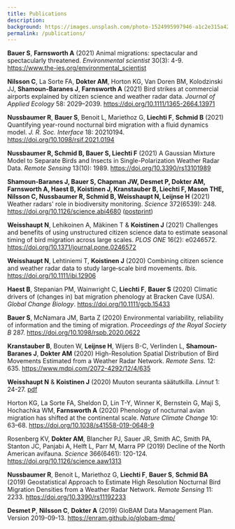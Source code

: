 ```yaml
---
title: Publications
description: 
background: https://images.unsplash.com/photo-1524995997946-a1c2e315a42f?ixlib=rb-1.2.1&ixid=eyJhcHBfaWQiOjEyMDd9&auto=format&fit=crop&w=1000
permalink: /publications/
---
```


**Bauer S**, **Farnsworth A** (2021) Animal migrations: spectacular and spectacularly threatened. _Environmental scientist_ 30(3): 4-9. <https://www.the-ies.org/environmental_scientist>

**Nilsson C**, La Sorte FA, **Dokter AM**, Horton KG, Van Doren BM, Kolodzinski JJ, **Shamoun-Baranes J**, **Farnsworth A** (2021) Bird strikes at commercial airports explained by citizen science and weather radar data. _Journal of Applied Ecology_ 58: 2029–2039. <https://doi.org/10.1111/1365-2664.13971>

**Nussbaumer R**, **Bauer S**, Benoit L, Mariethoz G, **Liechti F**, **Schmid B** (2021) Quantifying year-round nocturnal bird migration with a fluid dynamics model. _J. R. Soc. Interface_ 18: 20210194. <https://doi.org/10.1098/rsif.2021.0194>

**Nussbaumer R, Schmid B, Bauer S, Liechti F** (2021) A Gaussian Mixture Model to Separate Birds and Insects in Single-Polarization Weather Radar Data. _Remote Sensing_ 13(10): 1989. <https://doi.org/10.3390/rs13101989>

**Shamoun-Baranes J, Bauer S, Chapman JW, Desmet P, Dokter AM, Farnsworth A, Haest B, Koistinen J, Kranstauber B, Liechti F, Mason THE, Nilsson C, Nussbaumer R, Schmid B, Weisshaupt N, Leijnse H** (2021) Weather radars' role in biodiversity monitoring. _Science_ 372(6539): 248. <https://doi.org/10.1126/science.abi4680> ([postprint](https://purews.inbo.be/ws/portalfiles/portal/52375500/ShamounBaranes_etal_2021_Science_postprint.pdf))

**Weisshaupt N**, Lehikoinen A, Mäkinen T & **Koistinen J** (2021) Challenges and benefits of using unstructured citizen science data to estimate seasonal timing of bird migration across large scales. _PLOS ONE_ 16(2): e0246572. <https://doi.org/10.1371/journal.pone.0246572>

**Weisshaupt N**, Lehtiniemi T, **Koistinen J** (2020) Combining citizen science and weather radar data to study large‐scale bird movements. _Ibis_. <https://doi.org/10.1111/ibi.12906>

**Haest B**, Stepanian PM, Wainwright C, **Liechti F**, **Bauer S** (2020) Climatic drivers of (changes in) bat migration phenology at Bracken Cave (USA). _Global Change Biology_. <https://doi.org/10.1111/gcb.15433>

**Bauer S**, McNamara JM, Barta Z (2020) Environmental variability, reliability of information and the timing of migration. _Proceedings of the Royal Society B_ 287. <https://doi.org/10.1098/rspb.2020.0622>

**Kranstauber B**, Bouten W, **Leijnse H**, Wijers B-C, Verlinden L, **Shamoun-Baranes J**, **Dokter AM** (2020) High-Resolution Spatial Distribution of Bird Movements Estimated from a Weather Radar Network. _Remote Sens._ 12: 635. <https://www.mdpi.com/2072-4292/12/4/635>

**Weisshaupt N** & **Koistinen J** (2020) Muuton seuranta säätutkilla. _Linnut_ 1: 24-27. [pdf](/assets/docs/2020_Weisshaupt_Linnut_1.pdf)

Horton KG, La Sorte FA, Sheldon D, Lin T-Y, Winner K, Bernstein G, Maji S, Hochachka WM, **Farnsworth A** (2020) Phenology of nocturnal avian migration has shifted at the continental scale. _Nature Climate Change_ 10: 63–68. <https://doi.org/10.1038/s41558-019-0648-9>

Rosenberg KV, **Dokter AM**, Blancher PJ, Sauer JR, Smith AC, Smith PA, Stanton JC, Panjabi A, Helft L, Parr M, Marra PP (2019) Decline of the North American avifauna. _Science_ 366(6461): 120-124. <https://doi.org/10.1126/science.aaw1313>

**Nussbaumer R**, Benoit L, Mariethoz G, **Liechti F**, **Bauer S**, **Schmid BA** (2019) Geostatistical Approach to Estimate High Resolution Nocturnal Bird Migration Densities from a Weather Radar Network. _Remote Sensing_ 11: 2233. <https://doi.org/10.3390/rs11192233>

**Desmet P**, **Nilsson C**, **Dokter A** (2019) GloBAM Data Management Plan. Version 2019-09-13. <https://enram.github.io/globam-dmp/>
